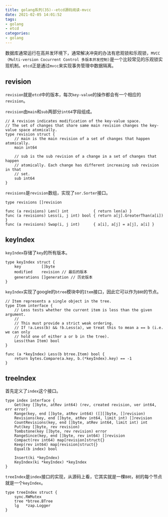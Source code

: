 ```yaml
---
title: golang系列(35)--etcd源码阅读-mvcc
date: 2021-02-05 14:01:52
tags:
- golang
- etcd
categories:
- golang
---
```


数据库通常运行在高并发环境下，通常解决冲突的办法有悲观锁和乐观锁，`MVCC（Multi-version Cocurrent Control 多版本并发控制)`是一个比较常见的乐观锁实现机制。`etcd`正是通过`mvcc`来实现事务管理中数据隔离。

<!-- more -->

## revision

`revision`就是`etcd`中的版本，每次`key-value`的操作都会有一个相应的 `revision`。

`revision`由`main`和`sub`两部分`int64`字段组成。

```golang
// A revision indicates modification of the key-value space.
// The set of changes that share same main revision changes the key-value space atomically.
type revision struct {
	// main is the main revision of a set of changes that happen atomically.
	main int64

	// sub is the sub revision of a change in a set of changes that happen
	// atomically. Each change has different increasing sub revision in that
	// set.
	sub int64
}
```

`revisions`是`revision`数组，实现了`sor.Sorter`接口。

```golang
type revisions []revision

func (a revisions) Len() int           { return len(a) }
func (a revisions) Less(i, j int) bool { return a[j].GreaterThan(a[i]) }
func (a revisions) Swap(i, j int)      { a[i], a[j] = a[j], a[i] }
```


## keyIndex

`keyIndex`存储了`key`的所有版本。

```golang
type keyIndex struct {
	key         []byte
	modified    revision // 最后的版本
	generations []generation // 历史版本
}
```

`keyIndex`实现了google的`btree`模块中的`Item`接口，因此它可以作为`B树`的节点。

```golang
// Item represents a single object in the tree.
type Item interface {
	// Less tests whether the current item is less than the given argument.
	//
	// This must provide a strict weak ordering.
	// If !a.Less(b) && !b.Less(a), we treat this to mean a == b (i.e. we can only
	// hold one of either a or b in the tree).
	Less(than Item) bool
}

func (a *keyIndex) Less(b btree.Item) bool {
	return bytes.Compare(a.key, b.(*keyIndex).key) == -1
}
```


## treeIndex

首先定义了`index`这个接口。

```golang
type index interface {
	Get(key []byte, atRev int64) (rev, created revision, ver int64, err error)
	Range(key, end []byte, atRev int64) ([][]byte, []revision)
	Revisions(key, end []byte, atRev int64, limit int) []revision
	CountRevisions(key, end []byte, atRev int64, limit int) int
	Put(key []byte, rev revision)
	Tombstone(key []byte, rev revision) error
	RangeSince(key, end []byte, rev int64) []revision
	Compact(rev int64) map[revision]struct{}
	Keep(rev int64) map[revision]struct{}
	Equal(b index) bool

	Insert(ki *keyIndex)
	KeyIndex(ki *keyIndex) *keyIndex
}
```

`treeIndex`是`index`接口的实现，从源码上看，它其实就是一棵`B树`，树的每个节点就是一个`keyIndex`。

```golang
type treeIndex struct {
	sync.RWMutex
	tree *btree.BTree
	lg   *zap.Logger
}
```

